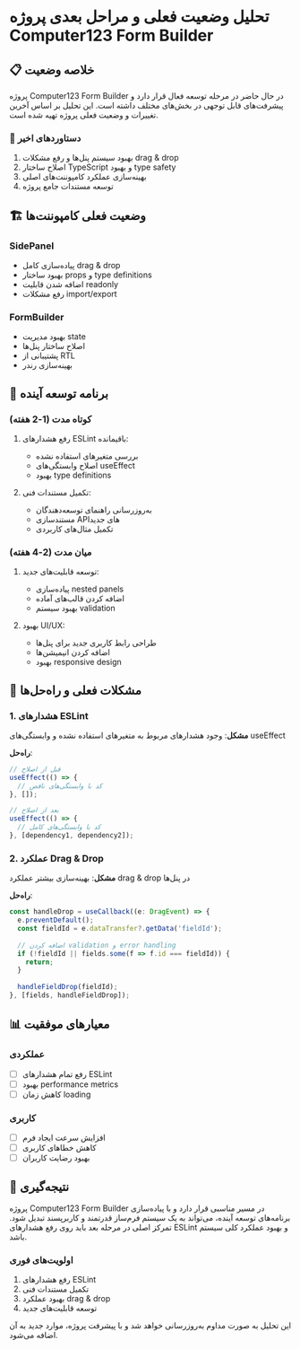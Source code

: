 # تحلیل وضعیت فعلی و مراحل بعدی پروژه Computer123 Form Builder

## 📋 خلاصه وضعیت

پروژه Computer123 Form Builder در حال حاضر در مرحله توسعه فعال قرار دارد و پیشرفت‌های قابل توجهی در بخش‌های مختلف داشته است. این تحلیل بر اساس آخرین تغییرات و وضعیت فعلی پروژه تهیه شده است.

### 🎯 دستاوردهای اخیر
1. بهبود سیستم پنل‌ها و رفع مشکلات drag & drop
2. اصلاح ساختار TypeScript و بهبود type safety
3. بهینه‌سازی عملکرد کامپوننت‌های اصلی
4. توسعه مستندات جامع پروژه

## 🏗️ وضعیت فعلی کامپوننت‌ها

### SidePanel
- پیاده‌سازی کامل drag & drop
- بهبود ساختار props و type definitions
- اضافه شدن قابلیت readonly
- رفع مشکلات import/export

### FormBuilder
- بهبود مدیریت state
- اصلاح ساختار پنل‌ها
- پشتیبانی از RTL
- بهینه‌سازی رندر

## 🚀 برنامه توسعه آینده

### کوتاه مدت (1-2 هفته)
1. رفع هشدارهای ESLint باقیمانده:
   - بررسی متغیرهای استفاده نشده
   - اصلاح وابستگی‌های useEffect
   - بهبود type definitions

2. تکمیل مستندات فنی:
   - به‌روزرسانی راهنمای توسعه‌دهندگان
   - مستندسازی API‌های جدید
   - تکمیل مثال‌های کاربردی

### میان مدت (2-4 هفته)
1. توسعه قابلیت‌های جدید:
   - پیاده‌سازی nested panels
   - اضافه کردن قالب‌های آماده
   - بهبود سیستم validation

2. بهبود UI/UX:
   - طراحی رابط کاربری جدید برای پنل‌ها
   - اضافه کردن انیمیشن‌ها
   - بهبود responsive design

## 🔧 مشکلات فعلی و راه‌حل‌ها

### 1. هشدارهای ESLint
**مشکل**: وجود هشدارهای مربوط به متغیرهای استفاده نشده و وابستگی‌های useEffect

**راه‌حل**:
```typescript
// قبل از اصلاح
useEffect(() => {
  // کد با وابستگی‌های ناقص
}, []);

// بعد از اصلاح
useEffect(() => {
  // کد با وابستگی‌های کامل
}, [dependency1, dependency2]);
```

### 2. عملکرد Drag & Drop
**مشکل**: بهینه‌سازی بیشتر عملکرد drag & drop در پنل‌ها

**راه‌حل**:
```typescript
const handleDrop = useCallback((e: DragEvent) => {
  e.preventDefault();
  const fieldId = e.dataTransfer?.getData('fieldId');
  
  // اضافه کردن validation و error handling
  if (!fieldId || fields.some(f => f.id === fieldId)) {
    return;
  }
  
  handleFieldDrop(fieldId);
}, [fields, handleFieldDrop]);
```

## 📊 معیارهای موفقیت

### عملکردی
- [ ] رفع تمام هشدارهای ESLint
- [ ] بهبود performance metrics
- [ ] کاهش زمان loading

### کاربری
- [ ] افزایش سرعت ایجاد فرم
- [ ] کاهش خطاهای کاربری
- [ ] بهبود رضایت کاربران

## 🎯 نتیجه‌گیری

پروژه Computer123 Form Builder در مسیر مناسبی قرار دارد و با پیاده‌سازی برنامه‌های توسعه آینده، می‌تواند به یک سیستم فرم‌ساز قدرتمند و کاربرپسند تبدیل شود. تمرکز اصلی در مرحله بعد باید روی رفع هشدارهای ESLint و بهبود عملکرد کلی سیستم باشد.

### اولویت‌های فوری
1. رفع هشدارهای ESLint
2. تکمیل مستندات فنی
3. بهبود عملکرد drag & drop
4. توسعه قابلیت‌های جدید

این تحلیل به صورت مداوم به‌روزرسانی خواهد شد و با پیشرفت پروژه، موارد جدید به آن اضافه می‌شود. 